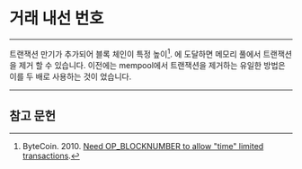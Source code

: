 # 거래 내선 번호 

---

트랜잭션 만기가 추가되어 블록 체인이 특정 높이[^1]. 에 도달하면 메모리 풀에서 트랜잭션을 제거 할 수 있습니다. 이전에는 mempool에서 트랜잭션을 제거하는 유일한 방법은이를 두 배로 사용하는 것이 었습니다.

---

## <i class="fa fa-book"></i> 참고 문헌 

[^1]: ByteCoin. 2010. [Need OP_BLOCKNUMBER to allow "time" limited transactions](https://decred.org/research/bytecoin2010.pdf).
